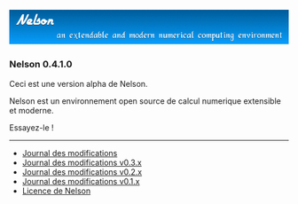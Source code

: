![banner](banner_homepage.png)

### Nelson 0.4.1.0

Ceci est une version alpha de Nelson. 

Nelson est un environnement open source de calcul numerique extensible et moderne.

Essayez-le !


* * *

*   [Journal des modifications](./changelogs/CHANGELOG.md)
*   [Journal des modifications v0.3.x](./changelogs/CHANGELOG-0.3.x.md)
*   [Journal des modifications v0.2.x](./changelogs/CHANGELOG-0.2.x.md)
*   [Journal des modifications v0.1.x](./changelogs/CHANGELOG-0.1.x.md)
*   [Licence de Nelson](./license/license.md)
